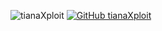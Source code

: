 ![tianaXploit](https://komarev.com/ghpvc/?username=tianaXploit&label=Views&color=blue&style=plastic)
[![GitHub tianaXploit](https://img.shields.io/github/followers/tianaXploit?label=follow&style=social)](https://github.com/tianaXploit)
